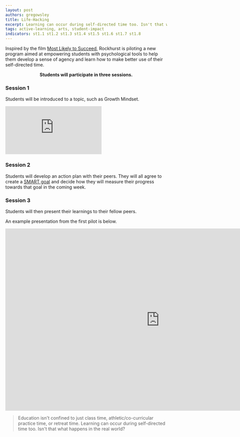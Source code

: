 ```yaml
---
layout: post
authors: gregowsley
title: Life-Hacking
excerpt: Learning can occur during self-directed time too. Isn't that what happens in the real world?
tags: active-learning, arts, student-impact
indicators: st1.1 st1.2 st1.3 st1.4 st1.5 st1.6 st1.7 st1.8
---
```

Inspired by the film [Most Likely to Succeed](http://steam.rockhursths.edu/2016/10/06/MLTS.html), Rockhurst is piloting a new program aimed at empowering students with psychological tools to help them develop a sense of agency and learn how to make better use of their self-directed time.

<div align="center"> 
<b> Students will participate in three sessions. </b>
</div>


### Session 1 

Students will be introduced to a topic, such as Growth Mindset.

<div class="embed-container">
<iframe src="https://www.youtube.com/embed/pN34FNbOKXc" frameborder="0" allowfullscreen></iframe>
</div>

### Session 2


Students will develop an action plan with their peers. They will all agree to create a [SMART goal](https://www.projectsmart.co.uk/smart-goals.php) and decide how they will measure their progress towards that goal in the coming week.


### Session 3


Students will then present their learnings to their fellow peers.


An example presentation from the first pilot is below.


<div class="embed-container">
<iframe src="https://docs.google.com/presentation/d/1ls36Pp8PSVYodmX7tFGk5lOqoYizafCgWPVjaUKu7uo/embed?start=false&loop=false&delayms=3000" frameborder="0" width="960" height="569" allowfullscreen="true" mozallowfullscreen="true" webkitallowfullscreen="true"></iframe>
</div>


<blockquote> Education isn't confined to just class time, athletic/co-curricular practice time, or retreat time. Learning can occur during self-directed time too. Isn't that what happens in the real world? </blockquote>
